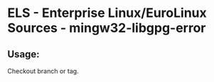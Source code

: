 # ELS - Enterprise Linux/EuroLinux Sources - mingw32-libgpg-error 
## Usage:
  Checkout branch or tag.
